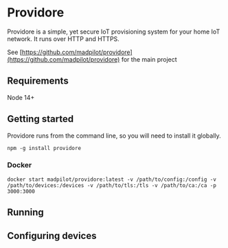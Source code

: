 # Providore

Providore is a simple, yet secure IoT provisioning system for your home IoT network. It runs over HTTP and HTTPS.

See [https://github.com/madpilot/providore](https://github.com/madpilot/providore) for the main project

## Requirements

Node 14+

## Getting started

Providore runs from the command line, so you will need to install it globally.

`npm -g install providore`

### Docker

`docker start madpilot/providore:latest -v /path/to/config:/config -v /path/to/devices:/devices -v /path/to/tls:/tls -v /path/to/ca:/ca -p 3000:3000`

## Running

## Configuring devices
